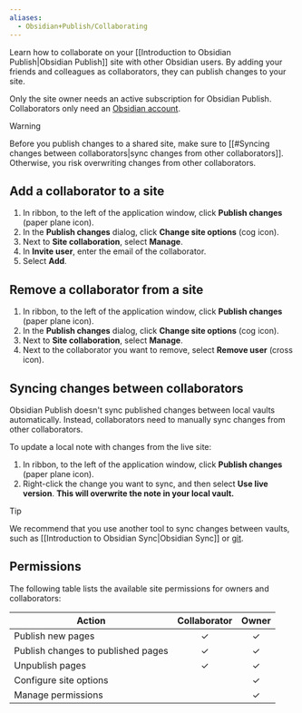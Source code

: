 ```yaml
---
aliases:
  - Obsidian+Publish/Collaborating
---
```

Learn how to collaborate on your [[Introduction to Obsidian Publish|Obsidian Publish]] site with other Obsidian users. By adding your friends and colleagues as collaborators, they can publish changes to your site.

Only the site owner needs an active subscription for Obsidian Publish. Collaborators only need an [Obsidian account](https://obsidian.md/account).

> [!warning]
> Before you publish changes to a shared site, make sure to [[#Syncing changes between collaborators|sync changes from other collaborators]]. Otherwise, you risk overwriting changes from other collaborators.

## Add a collaborator to a site

1. In ribbon, to the left of the application window, click **Publish changes** (paper plane icon).
2. In the **Publish changes** dialog, click **Change site options** (cog icon).
3. Next to **Site collaboration**, select **Manage**.
4. In **Invite user**, enter the email of the collaborator.
5. Select **Add**.

## Remove a collaborator from a site

1. In ribbon, to the left of the application window, click **Publish changes** (paper plane icon).
2. In the **Publish changes** dialog, click **Change site options** (cog icon).
3. Next to **Site collaboration**, select **Manage**.
4. Next to the collaborator you want to remove, select **Remove user** (cross icon).

## Syncing changes between collaborators

Obsidian Publish doesn't sync published changes between local vaults automatically. Instead, collaborators need to manually sync changes from other collaborators.

To update a local note with changes from the live site:

1. In ribbon, to the left of the application window, click **Publish changes** (paper plane icon).
2. Right-click the change you want to sync, and then select **Use live version**. **This will overwrite the note in your local vault.**

> [!tip]
> We recommend that you use another tool to sync changes between vaults, such as [[Introduction to Obsidian Sync|Obsidian Sync]] or [git](https://git-scm.com/).

## Permissions

The following table lists the available site permissions for owners and collaborators:

| Action                             | Collaborator | Owner |
|------------------------------------|:------------:|:-----:|
| Publish new pages                  | ✓            | ✓     |
| Publish changes to published pages | ✓            | ✓     |
| Unpublish pages                    | ✓            | ✓     |
| Configure site options             |              | ✓     |
| Manage permissions                 |              | ✓     |

